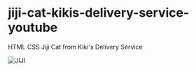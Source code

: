 # jiji-cat-kikis-delivery-service-youtube

HTML CSS Jiji Cat from Kiki's Delivery Service

![JIJI](https://user-images.githubusercontent.com/97748602/179798577-622d4e25-ec30-4e3c-8fc9-4b9c8a71965a.jpg)
